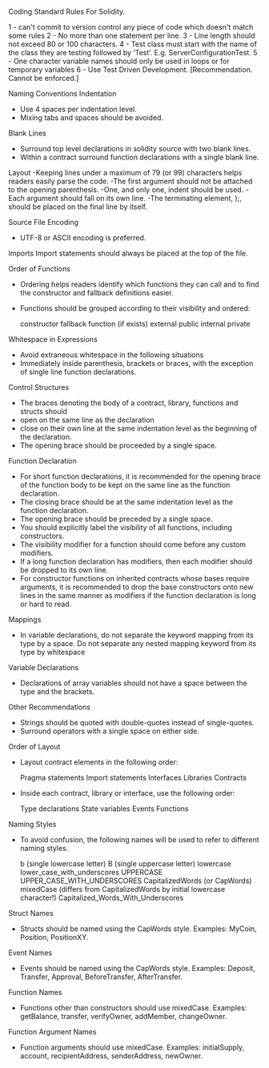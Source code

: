 Coding Standard Rules For Solidity.

1 - can't commit to version control any piece of code which doesn't match some rules
2 - No more than one statement per line.
3 - Line length should not exceed 80 or 100 characters.
4 - Test class must start with the name of the class they are testing followed by ‘Test’. E.g. ServerConfigurationTest.
5 - One character variable names should only be used in loops or for temporary variables
6 - Use Test Driven Development. [Recommendation. Cannot be enforced.]




Naming Conventions
Indentation
 - Use 4 spaces per indentation level.
 - Mixing tabs and spaces should be avoided.

Blank Lines
 - Surround top level declarations in solidity source with two blank lines.
 - Within a contract surround function declarations with a single blank line.

Layout
 -Keeping lines under a maximum of 79 (or 99) characters helps readers easily parse the code.
 -The first argument should not be attached to the opening parenthesis.
 -One, and only one, indent should be used.
 -Each argument should fall on its own line.
 -The terminating element, );, should be placed on the final line by itself.


Source File Encoding
 - UTF-8 or ASCII encoding is preferred.

Imports
Import statements should always be placed at the top of the file.


Order of Functions
 - Ordering helps readers identify which functions they can call and to find the constructor and fallback definitions easier.

 - Functions should be grouped according to their visibility and ordered:

	constructor
	fallback function (if exists)
	external
	public
	internal
	private

Whitespace in Expressions
 - Avoid extraneous whitespace in the following situations
 - Immediately inside parenthesis, brackets or braces, with the exception of single line function declarations.

Control Structures
 - The braces denoting the body of a contract, library, functions and structs should
 - open on the same line as the declaration
 - close on their own line at the same indentation level as the beginning of the declaration.
 - The opening brace should be proceeded by a single space.


Function Declaration
 - For short function declarations, it is recommended for the opening brace of the function body to be kept on the same line as the function declaration.
 - The closing brace should be at the same indentation level as the function declaration.
 - The opening brace should be preceded by a single space.
 - You should explicitly label the visibility of all functions, including constructors.
 - The visibility modifier for a function should come before any custom modifiers.
 - If a long function declaration has modifiers, then each modifier should be dropped to its own line.
 - For constructor functions on inherited contracts whose bases require arguments, it is recommended to drop the base constructors onto new lines in the same manner as modifiers if the function declaration is long or hard to read.

Mappings
 - In variable declarations, do not separate the keyword mapping from its type by a space. Do not separate any nested mapping keyword from its type by whitespace

Variable Declarations
 - Declarations of array variables should not have a space between the type and the brackets.

Other Recommendations
 - Strings should be quoted with double-quotes instead of single-quotes.
 - Surround operators with a single space on either side.


Order of Layout
 - Layout contract elements in the following order:

	Pragma statements
	Import statements
	Interfaces
	Libraries
	Contracts

 - Inside each contract, library or interface, use the following order:

	Type declarations
	State variables
	Events
        Functions


Naming Styles
- To avoid confusion, the following names will be used to refer to different naming styles.

	b (single lowercase letter)
	B (single uppercase letter)
	lowercase
	lower_case_with_underscores
	UPPERCASE
	UPPER_CASE_WITH_UNDERSCORES
	CapitalizedWords (or CapWords)
	mixedCase (differs from CapitalizedWords by initial lowercase character!)
	Capitalized_Words_With_Underscores


Struct Names
 - Structs should be named using the CapWords style. Examples: MyCoin, Position, PositionXY.

Event Names
 - Events should be named using the CapWords style. Examples: Deposit, Transfer, Approval, BeforeTransfer, AfterTransfer.

Function Names
 - Functions other than constructors should use mixedCase. Examples: getBalance, transfer, verifyOwner, addMember, changeOwner.

Function Argument Names
 - Function arguments should use mixedCase. Examples: initialSupply, account, recipientAddress, senderAddress, newOwner.



